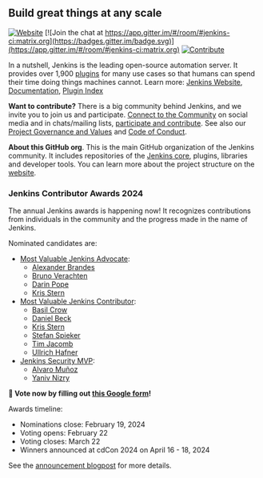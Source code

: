 ## Build great things at any scale

[![Website](https://img.shields.io/static/v1?label=Website&message=jenkins.io&color=blue)](https://jenkins.io/)
[![Join the chat at https://app.gitter.im/#/room/#jenkins-ci:matrix.org](https://badges.gitter.im/badge.svg)](https://app.gitter.im/#/room/#jenkins-ci:matrix.org)
[![Contribute](https://img.shields.io/static/v1?label=Contribute&message=jenkins.io/participate&color=orange)](https://www.jenkins.io/participate/)

In a nutshell, Jenkins is the leading open-source automation server.
It provides over 1,900 [plugins](https://plugins.jenkins.io/) for many use cases so that humans can spend their time doing things machines cannot.
Learn more: [Jenkins Website](https://www.jenkins.io/), [Documentation](https://www.jenkins.io/doc/), [Plugin Index](https://plugins.jenkins.io/)

**Want to contribute?** There is a big community behind Jenkins, and we invite you to join us and participate.
[Connect to the Community](https://www.jenkins.io/participate/connect/) on social media and in chats/mailing lists,
[participate and contribute](https://www.jenkins.io/participate/).
See also our [Project Governance and Values](https://www.jenkins.io/project/governance/) and [Code of Conduct](https://www.jenkins.io/project/conduct/).

**About this GitHub org**.
This is the main GitHub organization of the Jenkins community.
It includes repositories of the [Jenkins core](https://github.com/jenkinsci/jenkins), plugins, libraries and developer tools.
You can learn more about the project structure on the [website](https://www.jenkins.io/participate/code/).

### Jenkins Contributor Awards 2024

The annual Jenkins awards is happening now! It recognizes contributions from individuals in the community and the progress made in the name of Jenkins.  

Nominated candidates are:
- [Most Valuable Jenkins Advocate](https://github.com/jenkins-infra/jenkins.io/issues/7030):
  - [Alexander Brandes](https://github.com/NotMyFault)
  - [Bruno Verachten](https://github.com/gounthar)
  - [Darin Pope](https://github.com/darinpope)
  - [Kris Stern](https://github.com/krisstern)
- [Most Valuable Jenkins Contributor](https://github.com/jenkins-infra/jenkins.io/issues/7028):
  - [Basil Crow](https://github.com/basil)
  - [Daniel Beck](https://github.com/daniel-beck)
  - [Kris Stern](https://github.com/krisstern)
  - [Stefan Spieker](https://github.com/StefanSpieker)
  - [Tim Jacomb](https://github.com/timja)
  - [Ullrich Hafner](https://github.com/uhafner)
- [Jenkins Security MVP](https://github.com/jenkins-infra/jenkins.io/issues/7029):
  - [Alvaro Muñoz](https://github.com/pwntester)
  - [Yaniv Nizry](https://github.com/Yaniv-git)

**📨 Vote now by filling out [this Google form](https://docs.google.com/forms/d/e/1FAIpQLScUHeNX-4H5jboVo6nRxo0-JtMiA8pLvMq2VkNYceax4frHPQ/viewform)!**

Awards timeline:
- Nominations close: February 19, 2024
- Voting opens: February 22
- Voting closes: March 22
- Winners announced at cdCon 2024 on April 16 - 18, 2024

See the [announcement blogpost](https://www.jenkins.io/blog/2024/01/29/nominate-someone-2024-jenkins-contributor-awards/) for more details.
